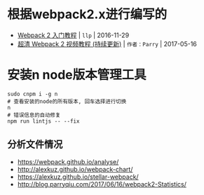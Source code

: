# 根据webpack2.x进行编写的
* [ Webpack 2 入门教程](https://llp0574.github.io/2016/11/29/getting-started-with-webpack2/) | `llp` | 2016-11-29
* [超清 Webpack 2 视频教程 (持续更新)](https://github.com/ParryQiu/DevOpenClub-Tech-Webpack2) | `作者：Parry` | 2017-05-16

# 安装n node版本管理工具
```
sudo cnpm i -g n
# 查看安装的node的所有版本, 回车选择进行切换
n
# 错误信息的自动修复
npm run lintjs -- --fix
```
## 分析文件情况
* https://webpack.github.io/analyse/
* http://alexkuz.github.io/webpack-chart/
* https://alexkuz.github.io/stellar-webpack/
* http://blog.parryqiu.com/2017/06/16/webpack2-Statistics/
